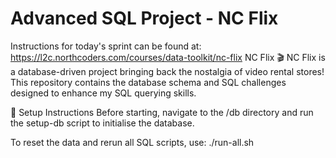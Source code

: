 # Advanced SQL Project - NC Flix

Instructions for today's sprint can be found at: https://l2c.northcoders.com/courses/data-toolkit/nc-flix
NC Flix 🎬
NC Flix is a database-driven project bringing back the nostalgia of video rental stores! This repository contains the database schema and SQL challenges designed to enhance my SQL querying skills.

📌 Setup Instructions
Before starting, navigate to the /db directory and run the setup-db script to initialise the database.

To reset the data and rerun all SQL scripts, use:
./run-all.sh


